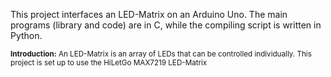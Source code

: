 This project interfaces an LED-Matrix on an Arduino Uno. The main programs (library and code) are in C, while the compiling script is written in Python. 

<sup>**Introduction:** 
An LED-Matrix is an array of LEDs that can be controlled individually. This project is set up to use the HiLetGo MAX7219 LED-Matrix
